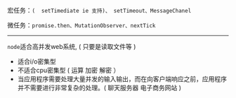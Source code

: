 

宏任务：`(  setTimediate ie 支持)、 setTimeout、MessageChanel`

微任务：`promise.then、MutationObserver、nextTick`

---

`node`适合高并发web系统,  (  只要是读取文件等 )
-  适合i/o密集型 
-  不适合cpu密集型 ( 运算 加密 解密 ）
-  当应用程序需要处理大量并发的输入输出，而在向客户端响应之前，应用程序并不需要进行非常复杂的处理。( 聊天服务器  电子商务网站 )


